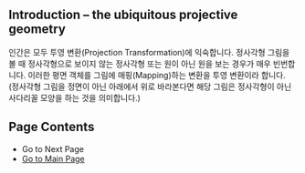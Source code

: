 ## Introduction – the ubiquitous projective geometry

인간은 모두 투영 변환(Projection Transformation)에 익숙합니다. 정사각형 그림을 볼 때 정사각형으로 보이지 않는 정사각형 또는 원이 아닌 원을 보는 경우가 매우 빈번합니다. 이러한 평면 객체를 그림에 매핑(Mapping)하는 변환을 투영 변환이라 합니다. (정사각형 그림을 정면이 아닌 아래에서 위로 바라본다면 해당 그림은 정사각형이 아닌 사다리꼴 모양을 하는 것을 의미합니다.)


## Page Contents
- Go to Next Page
- [Go to Main Page](https://teamadkr.github.io/Miltiple-View-Geometry-in-Computer-Vision/)